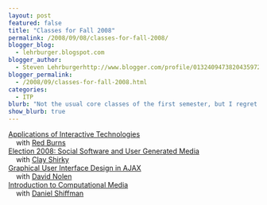 ```yaml
---
layout: post
featured: false
title: "Classes for Fall 2008"
permalink: /2008/09/08/classes-for-fall-2008/
blogger_blog:
  - lehrburger.blogspot.com
blogger_author:
  - Steven Lehrburgerhttp://www.blogger.com/profile/01324094738204359728noreply@blogger.com
blogger_permalink:
  - /2008/09/classes-for-fall-2008.html
categories:
  - ITP
blurb: "Not the usual core classes of the first semester, but I regret nothing."
show_blurb: true
---
```

[Applications of Interactive Technologies][1]  
&nbsp;&nbsp;&nbsp;&nbsp;with [Red Burns][2]  
[Election 2008: Social Software and User Generated Media][3]  
&nbsp;&nbsp;&nbsp;&nbsp;with [Clay Shirky][4]  
[Graphical User Interface Design in AJAX][5]  
&nbsp;&nbsp;&nbsp;&nbsp;with [David Nolen][6]  
[Introduction to Computational Media][7]  
&nbsp;&nbsp;&nbsp;&nbsp;with [Daniel Shiffman][8]

 [1]: http://itp.nyu.edu/itp/program.php?c=H79.2000Lect
 [2]: http://admin.tisch.nyu.edu/object/BurnsR.html
 [3]: http://itp.nyu.edu/itp/program.php?c=H79.2740Lect
 [4]: http://www.shirky.com/
 [5]: http://itp.nyu.edu/itp/program.php?c=H79.2604Lect
 [6]: http://formconstant.net/introspect/
 [7]: http://itp.nyu.edu/itp/program.php?c=H79.2233Lect
 [8]: http://www.learningprocessing.com/